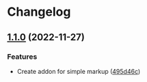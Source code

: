 # Changelog

## [1.1.0](https://github.com/larsmunkholm/biblo/compare/addon-simple-markup-v1.0.0...addon-simple-markup-v1.1.0) (2022-11-27)


### Features

* Create addon for simple markup ([495d46c](https://github.com/larsmunkholm/biblo/commit/495d46ce5ffe21cb97b47a7e3a06ca795e809898))
